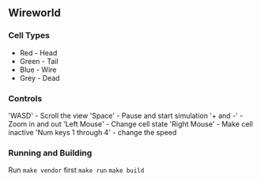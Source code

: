 ## Wireworld
 
### Cell Types
* Red - Head
* Green - Tail
* Blue - Wire
* Grey - Dead

### Controls 
'WASD' - Scroll the view
'Space' - Pause and start simulation
'+ and -'  - Zoom in and out
'Left Mouse' - Change cell state
'Right Mouse' - Make cell inactive
'Num keys 1 through 4' - change the speed

### Running and Building
Run `make vendor` first
`make run`
`make build`
